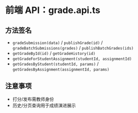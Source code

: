 # 前端 API：grade.api.ts

## 方法签名
- `gradeSubmission(data)` / `publishGrade(id)` / `gradeBatchSubmissions(grades)` / `publishBatchGrades(ids)`
- `getGradeById(id)` / `getGradeHistory(id)`
- `getGradeForStudentAssignment(studentId, assignmentId)`
- `getGradesByStudent(studentId, params)` / `getGradesByAssignment(assignmentId, params)`

## 注意事项
- 打分/发布需教师身份
- 历史/分页查询用于成绩演进展示

